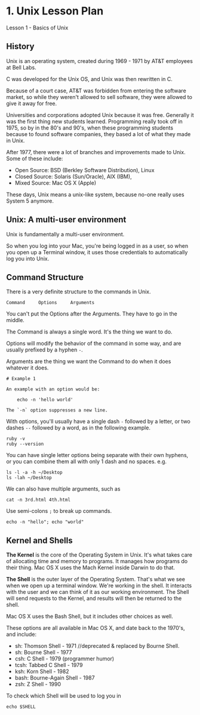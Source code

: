 # 1. Unix Lesson Plan

Lesson 1 - Basics of Unix

## History

Unix is an operating system, created during 1969 - 1971 by AT&T employees at Bell Labs.

C was developed for the Unix OS, and Unix was then rewritten in C.

Because of a court case, AT&T was forbidden from entering the software market, so while they weren't allowed to sell software, they were allowed to give it away for free.

Universities and corporations adopted Unix because it was free. Generally it was the first thing new students learned. Programming really took off in 1975, so by in the 80's and 90's, when these programming students because to found software companies, they based a lot of what they made in Unix.

After 1977, there were a lot of branches and improvements made to Unix. Some of these include:* Open Source: BSD (Berkley Software Distribution), Linux 
* Closed Source: Solaris (Sun/Oracle), AIX (IBM),* Mixed Source: Mac OS X (Apple)
These days, Unix means a unix-like system, because no-one really uses System 5 anymore.
## Unix: A multi-user environment
Unix is fundamentally a multi-user environment.
So when you log into your Mac, you're being logged in as a user, so when you open up a Terminal window, it uses those credentials to automatically log you into Unix.

## Command StructureThere is a very definite structure to the commands in Unix. 

	Command		Options		Arguments

You can't put the Options after the Arguments. They have to go in the middle.

The Command is always a single word. It's the thing we want to do.

Options will modify the behavior of the command in some way, and are usually prefixed by a hyphen `-`.

Arguments are the thing we want the Command to do when it does whatever it does.

	# Example 1
	
	An example with an option would be:
	
		echo -n 'hello world'
	
	The `-n` option suppresses a new line.


With options, you'll usually have a single dash `-` followed by a letter, or two dashes `--` followed by a word, as in the following example.

	ruby -v
	ruby --version

You can have single letter options being separate with their own hyphens, or you can combine them all with only 1 dash and no spaces. e.g.

	ls -l -a -h ~/Desktop
	ls -lah ~/Desktop

We can also have multiple arguments, such as
	
	cat -n 3rd.html 4th.html
	
Use semi-colons `;` to break up commands.

	echo -n "hello"; echo "world"

## Kernel and Shells

**The Kernel** is the core of the Operating System in Unix. It's what takes care of allocating time and memory to programs. It manages how programs do their thing. Mac OS X uses the Mach Kernel inside Darwin to do that.

**The Shell** is the outer layer of the Operating System. That's what we see when we open up a terminal window. We're working in the shell. It interacts with the user and we can think of it as our working environment. The Shell will send requests to the Kernel, and results will then be returned to the shell.

Mac OS X uses the Bash Shell, but it includes other choices as well.

These options are all available in Mac OS X, and date back to the 1970's, and include:

* sh: Thomson Shell - 1971	//deprecated & replaced by Bourne Shell.
* sh: Bourne Shell - 1977
* csh: C Shell - 1979 (programmer humor)
* tcsh: Tabbed C Shell - 1979
* ksh: Korn Shell - 1982
* bash: Bourne-Again Shell - 1987
* zsh: Z Shell - 1990

To check which Shell will be used to log you in

	echo $SHELL

	